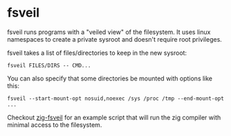fsveil
================================================================================
fsveil runs programs with a "veiled view" of the filesystem.  It uses linux
namespaces to create a private sysroot and doesn't require root privileges.

fsveil takes a list of files/directories to keep in the new sysroot:

```
fsveil FILES/DIRS -- CMD...
```

You can also specify that some directories be mounted with options like this:
```
fsveil --start-mount-opt nosuid,noexec /sys /proc /tmp --end-mount-opt ...
```

Checkout [zig-fsveil](zig-fsveil) for an example script that will run the zig
compiler with minimal access to the filesystem.
